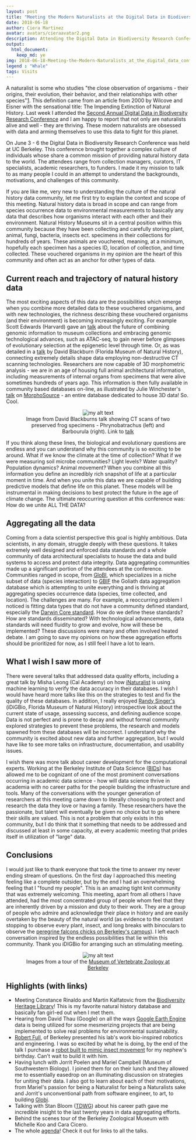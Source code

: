 ```yaml
---
layout: post
title: "Meeting the Modern Naturalists at the Digital Data in Biodiversity Conference"
date: 2018-06-18
author: Ciera Martinez
avatar: avatars/cieraavatar2.png
description: Attending the Digital Data in Biodiversity Research Conference 
output: 
  html_document: 
    keep_md: ye
img: 2018-06-18-Meeting-the-Modern-Naturalists_at_the_digital_data_conference/whale.jpg
legend : "Whale"
tags: Visits
---
```


A naturalist is some who studies "the close observation of organisms - their origins, their evolution, their behavior, and their relationships with other species"[1](https://www.chronicle.com/article/The-Impending-Extinction-of/4002).  This definition came from an article from 2000 by Wilcove and Eisner with the sensational title: The Impending Extinction of Natural History. Last week I attended the [Second Annual Digital Data in Biodiversity Research Conference](https://www.idigbio.org/content/registration-now-open-emerging-innovations-biodiversity-data) and I am happy to report that not only are naturalists alive and well - they are thriving.  These modern naturalists are obsessed with data and arming themselves to use this data to fight for this planet.

On June 3 - 6 the Digital Data in Biodiversity Research Conference was held at UC Berkeley. This conference brought together a complex culture of individuals whose share a common mission of providing natural history data to the world. The attendees range from collection managers, curators, IT specialists, academic researchers, to funders. I made it my mission to talk to as many people I could in an attempt to understand the backgrounds, motivations, and challenges of this community.

If you are like me, very new to understanding the culture of the natural history data community, let me first try to explain the context and scope of this meeting.  Natural history data is broad in scope and can range from species occurrence data to environmental measurements to basically any data that describes how organisms interact with each other and their environment. Natural History Museums sit in a central position within this community because they have been collecting and carefully storing plant, animal, fungi, bacteria, insects ect. specimens in their collections for hundreds of years. These animals are vouchered, meaning, at a minimum, hopefully each specimen has a species ID, location of collection, and time collected. These vouchered organisms in my opinion are the heart of this community and often act as an anchor for other types of data.

## Current reach and trajectory of natural history data

The most exciting aspects of this data are the possibilities which emerge when you combine more detailed data to these vouchered organisms, and with new technologies, the richness describing these vouchered organisms (and their environment) is becoming increasingly exciting. For example Scott Edwards (Harvard) gave an [talk](https://www.idigbio.org/wiki/images/e/e6/Edwards_iDigBio_Berkeley_2018.pdf) about the future of combining genomic information to museum collections and embracing genomic technological advances, such as ATAC-seq, to gain never before glimpses of evolutionary selection at the epigenetic level through time. Or, as was detailed in a [talk](https://www.idigbio.org/wiki/images/9/9c/2018_iDigBio_Blackburn.pdf) by David Blackburn (Florida Museum of Natural History), connecting extremely details shape data employing non-destructive CT scanning technologies. Researchers are now capable of 3D morphometric analysis - we are in an age of housing full animal architectural information, including measurements of internal organs from specimens that were alive sometimes hundreds of years ago. This information is then fully available in community based databases on-line, as illustrated by Julie Winchester's [talk](https://www.idigbio.org/wiki/images/2/29/Winchester-iDigBio_MorphoSource_Talk_6-5-2018_final.pdf) on [MorphoSource](https://www.morphosource.org/) - an entire database dedicated to house 3D data! So. Cool.

<center><figure>
    <img src="../assets/img/2018-06-18-Meeting-the-Modern-Naturalists_at_the_digital_data_conference/frogs.jpg" alt="my alt text"/>
  <figcaption>Image from David Blackburns talk showing CT scans of two preserved frog specimens - Phrynobatrachus (left) and Barbourula (right). Link to <a href="https://www.idigbio.org/wiki/images/9/9c/2018_iDigBio_Blackburn.pdf">talk</a></figcaption>
</figure></center>

If you think along these lines, the biological and evolutionary questions are endless and you can understand why this community is so exciting to be around. What if we know the climate at the time of collection? What if we were measuring soil microbe communities? Light levels? Water quality? Population dynamics? Animal movement? When you combine all this information you define an incredibly rich snapshot of life at a particular moment in time. And when you unite this data we are capable of building predictive models that define life on this planet. These models will be instrumental in making decisions to best protect the future in the age of climate change. The ultimate reoccurring question at this conference was: How do we unite ALL THE DATA? 

## Aggregating all the data

Coming from a data scientist perspective this goal is highly ambitious. Data scientists, in any domain, struggle deeply with these questions. It takes extremely well designed and enforced data standards and a whole community of data architectural specialists to house the data and build systems to access and protect data integrity. Data aggregating communities made up a significant portion of the attendees at the conference. Communities ranged in scope, from [GloBI](https://www.globalbioticinteractions.org/), which specializes in a niche subset of data (species interaction) to [GBIF](https://www.gbif.org/) the Goliath data aggregation database which is attempting to unite everything and is thriving at aggregating species occurrence data (species, time collected, and location). The challenges are many. For example, a reoccurring problem I noticed is fitting data types that do not have a community defined standard, especially the [Darwin Core standard](http://rs.tdwg.org/dwc/). How do we define these standards? How are standards disseminated? With technological advancements, data standards will need fluidity to grow and evolve, how will these be implemented? These discussions were many and often involved heated debate. I am going to save my opinions on how these aggregation efforts should be prioritized for now, as I still feel I have a lot to learn. 

## What I wish I saw more of

There were several talks that addressed data quality efforts, including a great talk by Misha Leong (Cal Academy) on how [iNaturalist](https://www.inaturalist.org/) is using machine learning to verify the data accuracy in their databases. I wish I would have heard more talks like this on the strategies to test and fix the quality of these databases. In addition, I really enjoyed [Randy Singer's](https://www.idigbio.org/wiki/images/2/2f/06_RAS_Where_do_we_go_from_here_Digi_Conference_2018.pdf) (iDiGBio, Florida Museum of Natural History) introspective look about the current state of usage, assessing success, and defining audience scope.  Data is not perfect and is prone to decay and without formal community explored strategies to prevent these problems, the research and models spawned from these databases will be incorrect. I understand why the community is excited about new data and further aggregation, but I would have like to see more talks on infrastructure, documentation, and usability issues. 

I wish there was more talk about career development for the computational experts. Working at the Berkeley Institute of Data Science ([BIDs](https://bids.berkeley.edu/)) has allowed me to be cognizant of one of the most prominent conversations occurring in academic data science - how will data science thrive in academia with no career paths for the people building the infrastructure and tools. Many of the conversations with the younger generation of researchers at this meeting came down to literally choosing to protect and research the data they love or having a family. These researchers have the passionate, but talent will eventually be given no choice but to go where their skills are valued. This is not a problem that only exists in this community, but I do think that it something that needs to be addressed and discussed at least in some capacity, at every academic meeting that prides itself in utilization of "large" data. 

## Conclusions

I would just like to thank everyone that took the time to answer my never ending stream of questions. On the first day I approached this meeting feeling like a complete outsider, but by the end I had an overwhelming feeling that I "found my people". This is an amazing tight knit community that was extremely welcoming. This meeting, apart from all others I have attended, had the most concentrated group of people whom feel that they are inherently driven by a mission and duty to their work. They are a group of people who admire and acknowledge their place in history and are easily overtaken by the beauty of the natural world (as evidence to the constant stopping to observe every plant, insect, and long breaks with binoculars to observe the [peregrine falcons chicks on Berkeley's campus](http://news.berkeley.edu/2018/05/18/three-peregrine-chicks-banded/)). I left each conversation inspired by the endless possibilities that lie within this community. Thank you iDIGBio for arranging such an stimulating meeting. 

<center><figure>
  <img src="../assets/img/2018-06-18-Meeting-the-Modern-Naturalists_at_the_digital_data_conference/zoologicalMuseum_1.jpg" alt="my alt text"/>
  <figcaption>Images from a tour of the <a href="http://mvz.berkeley.edu/">Museum of Vertebrate Zoology at Berkeley</a></figcaption>
</figure></center>

## Highlights (with links)

- Meeting Constance Rinaldo and Martin Kalfatovic from the [Biodiversity Heritage Library](https://www.biodiversitylibrary.org/)! This is my favorite natural history database and basically fan girl-ed out when I met them.
- Hearing from David Thau (Google) on all the ways [Google Earth Engine](https://earthengine.google.com/) data is being utilized for some mesmerizing projects that are being implemented to solve real problems for environmental sustainability. 
- [Robert Full](http://polypedal.berkeley.edu/), of Berkeley presented his lab's work bio-inspired robotics and engineering. I was so excited by what he is doing, by the end of the talk I purchase a [robot built to mimic insect movement](https://kamigamirobots.com/) for my nephew's birthday. Can't wait to build it with him. 
-  Having lunch with Jorrit Poelen and Mariel Campbell (Museum of Southwestern Biology). I joined them for on their lunch and they allowed me to essentially easedrop on an illuminating discussion on strategies for uniting their data. I also got to learn about each of their motivations, from Mariel's passion for being a Naturalist for being a Naturalists sake and Jorrit's unconventional path from software engineer, to art, to building [Globi](https://www.globalbioticinteractions.org/). 
- Talking with Stan Bloom ([TDWG](http://www.tdwg.org/)) about his career path gave me incredible insight to the last twenty years in data aggregating efforts. 
- Behind the scenes tour of the Berkeley Zoological Museum with Michelle Koo and Cara Cicero. 
- The whole [agenda](https://www.idigbio.org/wiki/index.php/Digital_Data_in_Biodiversity_Research_Conference,_Berkeley#Agenda)! Check it out for links to all the talks.

